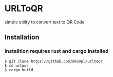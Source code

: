 # URLToQR
simple utility to convert text to QR Code

## Installation
### Installtion requires rust and cargo installed
```
$ git clone https://github.com/mk00pl/urltoqr
$ cd urtoqr
$ cargo build
```
